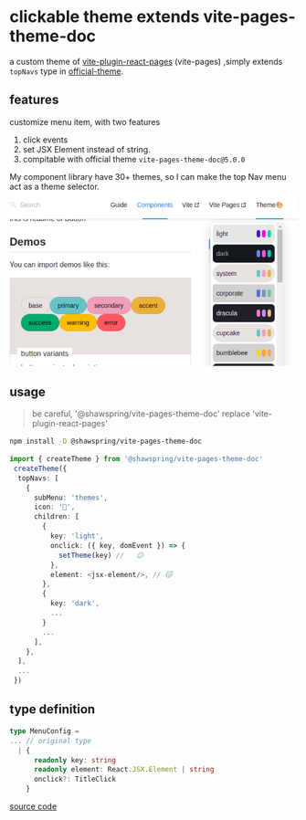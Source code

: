 
# clickable theme extends vite-pages-theme-doc

a custom theme of [vite-plugin-react-pages](https://vitejs.github.io/vite-plugin-react-pages) (vite-pages) ,simply extends `topNavs` type in [official-theme](https://vitejs.github.io/vite-plugin-react-pages/official-theme).  



## features 
customize menu item, with two features
1. click events
2. set JSX Element instead of string.
3. compitable with official theme `vite-pages-theme-doc@5.0.0`


My component library have 30+ themes, so I can make the top Nav menu act as a theme selector.
![alt text](image.png)


## usage
> be careful, '@shawspring/vite-pages-theme-doc' replace 'vite-plugin-react-pages'
```bash
npm install -D @shawspring/vite-pages-theme-doc
```

```ts
import { createTheme } from '@shawspring/vite-pages-theme-doc'
 createTheme({
  topNavs: [
    {
      subMenu: 'themes',
      icon: '🎨',
      children: [
        {
          key: 'light',
          onclick: ({ key, domEvent }) => {
            setTheme(key) //   😕
          },
          element: <jsx-element/>, // 😽
        },
        {
          key: 'dark',
          ...
        }
        ...
      ],
    },
  ],
  ...
 })
```


## type definition

```ts
type MenuConfig =
... // original type
  | {
      readonly key: string
      readonly element: React.JSX.Element | string
      onclick?: TitleClick
    }
```


[source code](https://github.com/shawspring/vite-plugin-react-pages/blob/main/packages/theme-doc/src/Layout/renderMenu.tsx)



